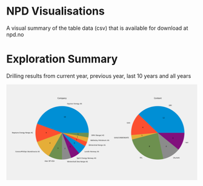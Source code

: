 # NPD Visualisations
A visual summary of the table data (csv) that is available for download at npd.no

# Exploration Summary
Drilling results from current year, previous year, last 10 years and all years

![alt text](./figures/drilling_previous.png "Previous year drilling results")
